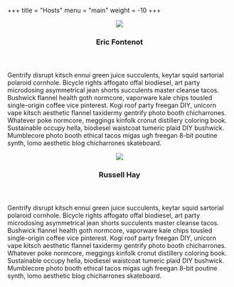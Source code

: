 +++
title = "Hosts"
menu = "main"
weight = -10
+++

<article class="hosts">
<section class="hostProfile" id="hostEric">
<header>
<img src="http://placehold.it/250x250">
<h1>Eric Fontenot</h1>
</header>
<article class="description">
<p>Gentrify disrupt kitsch ennui green juice succulents, keytar squid
sartorial polaroid cornhole. Bicycle rights affogato offal biodiesel,
art party microdosing asymmetrical jean shorts succulents master cleanse
tacos. Bushwick flannel health goth normcore, vaporware kale chips
tousled single-origin coffee vice pinterest. Kogi roof party freegan
DIY, unicorn vape kitsch aesthetic flannel taxidermy gentrify photo
booth chicharrones. Whatever poke normcore, meggings kinfolk cronut
distillery coloring book. Sustainable occupy hella, biodiesel waistcoat
tumeric plaid DIY bushwick. Mumblecore photo booth ethical tacos
migas ugh freegan 8-bit poutine synth, lomo aesthetic blog chicharrones
skateboard.</p>
</article>
</section>

<section class="hostProfile" id="hostRussell">
<header>
<img src="http://placehold.it/250x250">
<h1>Russell Hay</h1>
</header>
<article class="description">
<p>Gentrify disrupt kitsch ennui green juice succulents, keytar squid
sartorial polaroid cornhole. Bicycle rights affogato offal biodiesel,
art party microdosing asymmetrical jean shorts succulents master cleanse
tacos. Bushwick flannel health goth normcore, vaporware kale chips
tousled single-origin coffee vice pinterest. Kogi roof party freegan
DIY, unicorn vape kitsch aesthetic flannel taxidermy gentrify photo
booth chicharrones. Whatever poke normcore, meggings kinfolk cronut
distillery coloring book. Sustainable occupy hella, biodiesel waistcoat
tumeric plaid DIY bushwick. Mumblecore photo booth ethical tacos
migas ugh freegan 8-bit poutine synth, lomo aesthetic blog chicharrones
skateboard.</p>
</article>
</section>
</article>